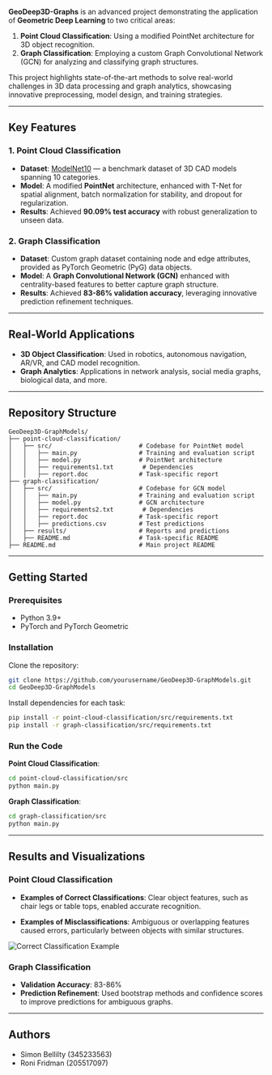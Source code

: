 
**GeoDeep3D-Graphs** is an advanced project demonstrating the application of **Geometric Deep Learning** to two critical areas:
1. **Point Cloud Classification**: Using a modified PointNet architecture for 3D object recognition.
2. **Graph Classification**: Employing a custom Graph Convolutional Network (GCN) for analyzing and classifying graph structures.

This project highlights state-of-the-art methods to solve real-world challenges in 3D data processing and graph analytics, showcasing innovative preprocessing, model design, and training strategies.

---

## Key Features

### 1. Point Cloud Classification
- **Dataset**: [ModelNet10](https://modelnet.cs.princeton.edu/) — a benchmark dataset of 3D CAD models spanning 10 categories.
- **Model**: A modified **PointNet** architecture, enhanced with T-Net for spatial alignment, batch normalization for stability, and dropout for regularization.
- **Results**: Achieved **90.09% test accuracy** with robust generalization to unseen data.

### 2. Graph Classification
- **Dataset**: Custom graph dataset containing node and edge attributes, provided as PyTorch Geometric (PyG) data objects.
- **Model**: A **Graph Convolutional Network (GCN)** enhanced with centrality-based features to better capture graph structure.
- **Results**: Achieved **83-86% validation accuracy**, leveraging innovative prediction refinement techniques.

---

## Real-World Applications
- **3D Object Classification**: Used in robotics, autonomous navigation, AR/VR, and CAD model recognition.
- **Graph Analytics**: Applications in network analysis, social media graphs, biological data, and more.

---

## Repository Structure

```
GeoDeep3D-GraphModels/
├── point-cloud-classification/
│   ├── src/                        # Codebase for PointNet model
│   │   ├── main.py                 # Training and evaluation script
│   │   ├── model.py                # PointNet architecture
│   │   ├── requirements1.txt        # Dependencies
│   │   ├── report.doc              # Task-specific report
├── graph-classification/
│   ├── src/                        # Codebase for GCN model
│   │   ├── main.py                 # Training and evaluation script
│   │   ├── model.py                # GCN architecture
│   │   ├── requirements2.txt        # Dependencies
│   │   ├── report.doc              # Task-specific report
│   │   ├── predictions.csv         # Test predictions
│   ├── results/                    # Reports and predictions
│   ├── README.md                   # Task-specific README
├── README.md                       # Main project README

```

---

## Getting Started

### Prerequisites
- Python 3.9+
- PyTorch and PyTorch Geometric

### Installation
Clone the repository:
```bash
git clone https://github.com/yourusername/GeoDeep3D-GraphModels.git
cd GeoDeep3D-GraphModels
```

Install dependencies for each task:
```bash
pip install -r point-cloud-classification/src/requirements.txt
pip install -r graph-classification/src/requirements.txt
```

### Run the Code
**Point Cloud Classification**:
```bash
cd point-cloud-classification/src
python main.py
```

**Graph Classification**:
```bash
cd graph-classification/src
python main.py
```

---

## Results and Visualizations

### Point Cloud Classification
- **Examples of Correct Classifications**:
  Clear object features, such as chair legs or table tops, enabled accurate recognition.

- **Examples of Misclassifications**:
  Ambiguous or overlapping features caused errors, particularly between objects with similar structures.

![Correct Classification Example](results/success-examples/chair.png)

### Graph Classification
- **Validation Accuracy**: 83-86%
- **Prediction Refinement**: Used bootstrap methods and confidence scores to improve predictions for ambiguous graphs.

---

## Authors
- Simon Bellilty (345233563)
- Roni Fridman (205517097)




